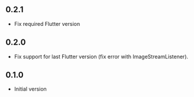 ## 0.2.1

- Fix required Flutter version

## 0.2.0

- Fix support for last Flutter version (fix error with ImageStreamListener).

## 0.1.0

- Initial version
